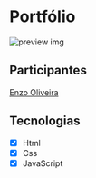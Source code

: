 # Portfólio

![preview img](/assets/img/fotop.svg)





## Participantes

[Enzo Oliveira](https://www.linkedin.com/in/enzo-oliveira-a18344229/)


## Tecnologias

- [x] Html
- [x] Css
- [x] JavaScript
